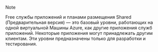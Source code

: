 > [!NOTE]
> Free службы приложений и планами размещения Shared (Предварительная версия) — это базовый уровни, работающих на одной виртуальной Машины Azure, как другие приложения служб приложений. Некоторые приложения могут принадлежать другим клиентам. Эти уровни предназначены только для разработки и тестирования.
>
